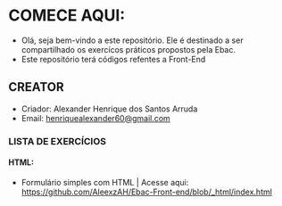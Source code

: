 # COMECE AQUI:
- Olá, seja bem-vindo a este repositório. Ele é destinado a ser compartilhado os exercícos práticos propostos pela Ebac.
- Este repositório terá códigos refentes a Front-End

## CREATOR
- Criador: Alexander Henrique dos Santos Arruda
- Email: henriquealexander60@gmail.com

### LISTA DE EXERCÍCIOS
#### HTML:
- Formulário simples com HTML | Acesse aqui: https://github.com/AleexzAH/Ebac-Front-end/blob/_html/index.html
  
